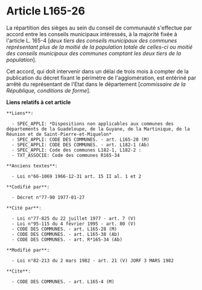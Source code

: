 # Article L165-26

La répartition des sièges au sein du conseil de communauté s'effectue par accord entre les conseils municipaux intéressés, à
la majorité fixée à l'article L. 165-4 [*deux tiers des conseils municipaux des communes représentant plus de la moitié de la
population totale de celles-ci ou moitié des conseils municipaux des communes comptant les deux tiers de la population*].

Cet accord, qui doit intervenir dans un délai de trois mois à compter de la publication du décret fixant le périmètre de
l'agglomération, est entériné par arrêté du représentant de l'Etat dans le département [*commissaire de la République,
conditions de forme*].

**Liens relatifs à cet article**

	**Liens**:

	  - SPEC_APPLI: *Dispositions non applicables aux communes des départements de la Guadeloupe, de la Guyane, de la Martinique, de la Réunion et de Saint-Pierre-et-Miquelon*
	  - SPEC_APPLI: CODE DES COMMUNES. - art. L165-28 (M)
	  - SPEC_APPLI: CODE DES COMMUNES. - art. L182-1 (Ab)
	  - SPEC_APPLI: Code des communes L182-1, L182-2 :
	  - TXT_ASSOCIE: Code des communes R165-34

	**Anciens textes**:

	  - Loi n°66-1069 1966-12-31 art. 15 II al. 1 et 2

	**Codifié par**:

	  - Décret n°77-90 1977-01-27

	**Cité par**:

	  - Loi n°77-825 du 22 juillet 1977 - art. 7 (V)
	  - Loi n°95-115 du 4 février 1995 - art. 80 (V)
	  - CODE DES COMMUNES. - art. L165-28 (M)
	  - CODE DES COMMUNES. - art. L165-38 (Ab)
	  - CODE DES COMMUNES. - art. R*165-34 (Ab)

	**Modifié par**:

	  - Loi n°82-213 du 2 mars 1982 - art. 21 (V) JORF 3 MARS 1982

	**Cite**:

	  - CODE DES COMMUNES. - art. L165-4 (M)
